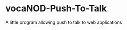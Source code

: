 vocaNOD-Push-To-Talk
====================

A little program allowing push to talk to web applications
